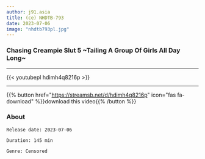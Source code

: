 ```yaml
---
author: j91.asia
title: (ce) NHDTB-793
date: 2023-07-06
image: "nhdtb793pl.jpg"
---
```


### Chasing Creampie Slut 5 ~Tailing A Group Of Girls All Day Long~
___

{{< youtubepl hdimh4q8216p >}}
___

{{% button href="https://streamsb.net/d/hdimh4q8216p" icon="fas fa-download" %}}download this video{{% /button %}}
### About

`Release date: 2023-07-06`

`Duration: 145 min`

`Genre:	Censored`